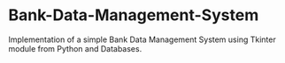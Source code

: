 # Bank-Data-Management-System
Implementation of a simple Bank Data Management System using Tkinter module from Python and Databases.

